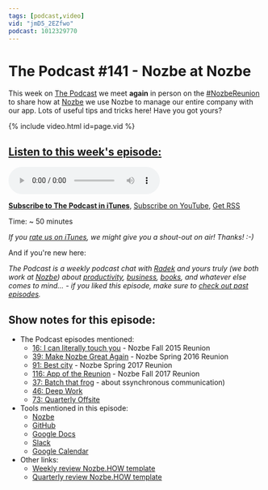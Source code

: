 ```yaml
---
tags: [podcast,video]
vid: "jmD5_2EZfwo"
podcast: 1012329770
---
```


# The Podcast #141 - Nozbe at Nozbe

This week on [The Podcast][p] we meet **again** in person on the [#NozbeReunion](https://sliwinski.com/reunion) to share how at [Nozbe][n] we use Nozbe to manage our entire company with our app. Lots of useful tips and tricks here! Have you got yours?

{% include video.html id=page.vid %}

<!--More-->

## [Listen to this week's episode:][e]

<audio controls>
<source src="https://files.nozbe.com/podcast/141.mp3" type="audio/mpeg">
</audio>

**[Subscribe to The Podcast in iTunes][i]**, [Subscribe on YouTube][y], [Get RSS][rss]

Time: ~ 50 minutes

*If you [rate us on iTunes][i], we might give you a shout-out on air! Thanks! :-)*

And if you're new here:

*The Podcast is a weekly podcast chat with [Radek][r] and yours truly (we both work at [Nozbe][n]) about [productivity](/productivity), [business](/business), [books](/books), and whatever else comes to mind… - if you liked this episode, make sure to [check out past episodes](/podcast).*

## Show notes for this episode:

  * The Podcast episodes mentioned:
    * [16: I can literally touch you](http://thepodcast.fm/episodes/16) - Nozbe Fall 2015 Reunion
    * [39: Make Nozbe Great Again](http://thepodcast.fm/episodes/39) - Nozbe Spring 2016 Reunion
    * [91: Best city](http://thepodcast.fm/91) - Nozbe Spring 2017 Reunion
    * [116: App of the Reunion](https://thepodcast.fm/116) - Nozbe Fall 2017 Reunion
    * [37: Batch that frog](http://thepodcast.fm/episodes/37) - about ssynchronous communication)
    * [46: Deep Work](http://thepodcast.fm/episodes/46)
    * [73: Quarterly Offsite](http://thepodcast.fm/episodes/73)
  * Tools mentioned in this episode:
    * [Nozbe](https://nozbe.com/)
    * [GitHub](https://github.com/)
    * [Google Docs](https://docs.google.com/document/u/0/)
    * [Slack](https://slack.com/)
    * [Google Calendar](https://calendar.google.com/calendar/)
  * Other links:
    * [Weekly review Nozbe.HOW template](https://nozbe.how/vynaO)
    * [Quarterly review Nozbe.HOW template](https://nozbe.how/ZYRAa)

[y]: https://michael.gratis/thepodcastyt
[rss]: http://thepodcast.fm/episodes?format=RSS
[e]: http://thepodcast.fm/episodes/141

[p]: https://michael.gratis/thepodcastfm
[n]: https://michael.gratis/nozbe
[r]: https://michael.gratis/radex
[i]: https://michael.gratis/thepodcast
[o]: https://michael.gratis/ipadonly


